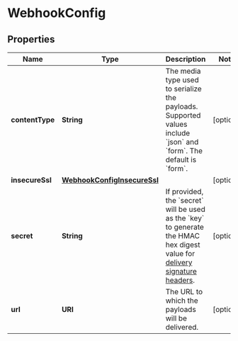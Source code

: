 

# WebhookConfig


## Properties

| Name | Type | Description | Notes |
|------------ | ------------- | ------------- | -------------|
|**contentType** | **String** | The media type used to serialize the payloads. Supported values include &#x60;json&#x60; and &#x60;form&#x60;. The default is &#x60;form&#x60;. |  [optional] |
|**insecureSsl** | [**WebhookConfigInsecureSsl**](WebhookConfigInsecureSsl.md) |  |  [optional] |
|**secret** | **String** | If provided, the &#x60;secret&#x60; will be used as the &#x60;key&#x60; to generate the HMAC hex digest value for [delivery signature headers](https://docs.github.com/webhooks/event-payloads/#delivery-headers). |  [optional] |
|**url** | **URI** | The URL to which the payloads will be delivered. |  [optional] |



